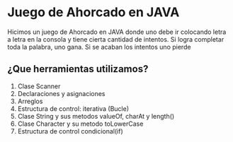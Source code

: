 #  Juego de Ahorcado en JAVA
Hicimos un juego de Ahorcado en JAVA donde uno debe ir colocando letra a letra en la consola y tiene cierta cantidad de intentos. Si logra completar toda la palabra, uno gana. Si se acaban los intentos uno pierde 

## ¿Que herramientas utilizamos?
1. Clase Scanner
2. Declaraciones y asignaciones
3. Arreglos
4. Estructura de control: iterativa (Bucle)
5. Clase String y sus metodos valueOf, charAt y length()
6. Clase Character y su metodo toLowerCase
7.  Estructura de control condicional(if)
